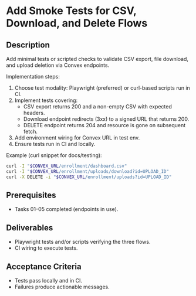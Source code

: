 # Add Smoke Tests for CSV, Download, and Delete Flows

## Description
Add minimal tests or scripted checks to validate CSV export, file download, and upload deletion via Convex endpoints.

Implementation steps:
1. Choose test modality: Playwright (preferred) or curl-based scripts run in CI.
2. Implement tests covering:
   - CSV export returns 200 and a non-empty CSV with expected headers.
   - Download endpoint redirects (3xx) to a signed URL that returns 200.
   - DELETE endpoint returns 204 and resource is gone on subsequent fetch.
3. Add environment wiring for Convex URL in test env.
4. Ensure tests run in CI and locally.

Example (curl snippet for docs/testing):
```bash
curl -I "$CONVEX_URL/enrollment/dashboard.csv"
curl -I "$CONVEX_URL/enrollment/uploads/download?id=UPLOAD_ID"
curl -X DELETE -i "$CONVEX_URL/enrollment/uploads?id=UPLOAD_ID"
```

## Prerequisites
- Tasks 01–05 completed (endpoints in use).

## Deliverables
- Playwright tests and/or scripts verifying the three flows.
- CI wiring to execute tests.

## Acceptance Criteria
- Tests pass locally and in CI.
- Failures produce actionable messages.

